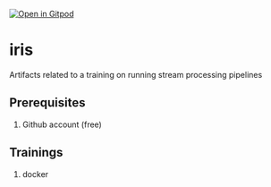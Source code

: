 [![Open in Gitpod](https://gitpod.io/button/open-in-gitpod.svg)](https://gitpod.io/#https://github.com/datamindedbe/iris/workflows_training)

# iris

Artifacts related to a training on running stream processing pipelines

## Prerequisites

1. Github account (free)

## Trainings

1. docker
